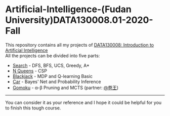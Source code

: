 # Artificial-Intelligence-(Fudan University)DATA130008.01-2020-Fall  
This repository contains all my projects of [DATA130008: Introduction to Artificial Intelligence](http://www.sdspeople.fudan.edu.cn/zywei/DATA130008/index.html)   
All the projects can be divided into five parts:
+ [Search](https://github.com/lzqv5/Artificial-Intelligence-DATA130008.01-2020-Fall/tree/main/pj1_Search) - DFS, BFS, UCS, Greedy, A*
+ [N Queens](https://github.com/lzqv5/Artificial-Intelligence-DATA130008.01-2020-Fall/tree/main/pj2_N_Queens) - CSP
+ [Blackjack](https://github.com/lzqv5/Artificial-Intelligence-DATA130008.01-2020-Fall/tree/main/pj3_Blackjack) - MDP and Q-learning Basic
+ [Car](https://github.com/lzqv5/Artificial-Intelligence-DATA130008.01-2020-Fall/tree/main/pj4_Car) - Bayes' Net and Probability Inference
+ [Gomoku](https://github.com/lzqv5/Artificial-Intelligence-DATA130008.01-2020-Fall/tree/main/final_project) - α-β Pruning and MCTS (partner: [@卷王](https://github.com/plano-da)) 
-------
You can consider it as your reference and I hope it could be helpful for you to finish this tough course.  
